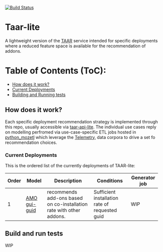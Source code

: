[![Build Status](https://travis-ci.org/mozilla/taar-lite.svg?branch=master)](https://travis-ci.org/mozilla/taar-lite)

# Taar-lite
A lightweight version of the [TAAR](https://github.com/mozilla/taar) service intended for specific deployments where a reduced feature space is available for the recommendation of addons.

Table of Contents (ToC):
===========================

* [How does it work?](#how-does-it-work)
* [Current Deployments](#current-deployments)
* [Building and Running tests](#build-and-run-tests)

## How does it work?
Each specific deployment recommendation strategy is implemented through this repo, usually accessible via [taar-api-lite](https://github.com/mozilla/taar-api-lite). 
The individual use cases reply on modelling perfromed via use-case-specific ETL jobs hosted in [python_mozetl](https://github.com/mozilla/python_mozetl) which leverage the [Telemetry](https://firefox-source-docs.mozilla.org/toolkit/components/telemetry/telemetry/data/common-ping.html), 
data corpora to drive a set fo recommendation choices.

### Current Deployments
This is the ordered list of the currently deployments of TAAR-lite:

| Order | Model | Description | Conditions | Generator job |
|-------|-------|-------------|------------|---------------|
| 1 | [AMO gui-guid](https://github.com/mozilla/taar-lite) |recommends add-ons based on co-installation rate with other addons.|Sufficient installation rate of requested guid|WIP|

## Build and run tests
WIP

